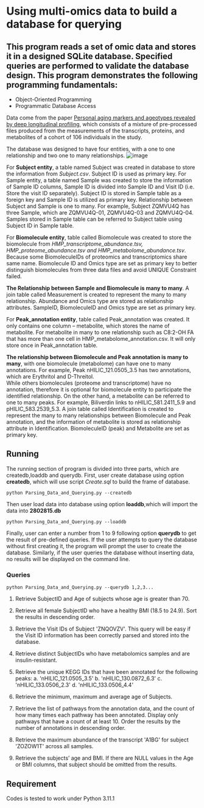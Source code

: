 # Using multi-omics data to build a database for querying

## This program reads a set of omic data and stores it in a designed SQLite database. Specified queries are performed to validate the database design. This program demonstrates the following programming fundamentals:
- Object-Oriented Programming
- Programmatic Database Access

Data come from the paper [Personal aging markers and ageotypes revealed by deep longitudinal profiling](https://www.nature.com/articles/s41591-019-0719-5), which consists of a mixture of pre-processed files produced from the measurements of the transcripts, proteins, and metabolites of a cohort of 106 individuals in the study.

The database was designed to have four entities, with a one to one  relationship and two one to many relationships. 
![image](https://github.com/vincentxa847/Constructing_multi-omics_database/assets/118545004/a6a948f4-fcd3-4fc5-a115-0d3d1c0bf3bc)

For **Subject entity**, a table named Subject was created in database to store the  information from *Subject.csv*. Subject ID is used as primary key.
For Sample entity, a table named Sample was created to store the information of Sample  ID columns, Sample ID is divided into Sample ID and Visit ID (i.e. Store the visit ID  separately). 
Subject ID is stored in Sample table as a foreign key and Sample ID is utilized as primary key. 
Relationship between Subject and Sample is one to many. For example, Subject ZQMVU4Q has three Sample, which are ZQMVU4Q-01, ZQMVU4Q-03 and  ZQMVU4Q-04. Samples stored in Sample table can be referred to Subject table using 
Subject ID in Sample table. 

For **Biomolecule entity**, table called Biomolecule was created to store the biomolecule from 
*HMP_transcriptome_abundance.tsv, HMP_proteome_abundance.tsv and HMP_metabolome_abundance.tsv*. 
Because some BiomoleculeIDs of proteomics and  transcriptomics share same name. Biomolecule ID and Omics type are set as primary 
key to better distinguish biomolecules from three data files and avoid UNIQUE  Constraint failed.

**The Relationship between Sample and Biomolecule is many to many**. A join table called Measurement is created to represent the many to many relationship. Abundance 
and Omics type are stored as relationship attributes. SampleID, BiomoleculeID and Omics type are set as primary key. 

For **Peak_annotation entity**, table called Peak_annotation was created. It only contains one column – metabolite, which stores the name of metabolite. For metabolite in many 
to one relationship such as C8:2-OH FA that has more than one cell in HMP_metabolome_annotation.csv. It will only store once in Peak_annotation table. 

**The relationship between Biomolecule and Peak annotation is many to many**, with one  biomolecule (metabolome) can have one to many annotations. 
For example, Peak  nHILIC_121.0505_3.5 has two annotations, which are Erythritol and D-Threitol.  
While others biomolecules (proteome and transcriptome) have no annotation, therefore it is optional for biomolecule entity to participate the identified relationship. 
On the other hand, a metabolite can be referred to one to many peaks. For example, Biliverdin links to nHILIC_581.2411_5.9 and pHILIC_583.2539_5.3. 
A join table called  Identification is created to represent the many to many relationships between Biomolecule and Peak annotation, and the information of metabolite is stored as 
relationship attribute in Identification. BiomoleculeID (peak) and Metabolite are set as  primary key.

## Running
The running section of program is divided into three parts, which are createdb,loaddb and querydb.
First, user create database using option **createdb**, which will use script *Create.sql* to build the frame of database.
```
python Parsing_Data_and_Querying.py --createdb
```
Then user load data into database using option **loaddb**,which will import the data into **2802815.db**
```
python Parsing_Data_and_Querying.py --loaddb
```
Finally, user can enter a number from 1 to 9 following option **querydb** to get the result of pre-defined queries.
If the user attempts to query the database without first creating it, the program will prompt the user to create the database. 
Similarly, if the user queries the database without inserting data, no results will be displayed on the command line.

### Queries
```
python Parsing_Data_and_Querying.py --querydb 1,2,3...
```
1.	Retrieve SubjectID and Age of subjects whose age is greater than 70.

2.	Retrieve all female SubjectID who have a healthy BMI (18.5 to 24.9). Sort the results in descending order.

3.	Retrieve the Visit IDs of Subject 'ZNQOVZV'. This query will be easy if the Visit ID information has been correctly parsed and stored into the database.

4.	Retrieve distinct SubjectIDs who have metabolomics samples and are insulin-resistant.

5.	Retrieve the unique KEGG IDs that have been annotated for the following peaks: 
a.	'nHILIC_121.0505_3.5'
b.	'nHILIC_130.0872_6.3'
c.	'nHILIC_133.0506_2.3'
d.	'nHILIC_133.0506_4.4'

6.	Retrieve the minimum, maximum and average age of Subjects.

7.	Retrieve the list of pathways from the annotation data, and the count of how many times each pathway has been annotated. Display only pathways that have a count of at least 10. Order the results by the number of annotations in descending order.

8.	Retrieve the maximum abundance of the transcript 'A1BG' for subject 'ZOZOW1T' 
across all samples.

9.	Retrieve the subjects’ age and BMI. If there are NULL values in the Age or BMI columns, that subject should be omitted from the results. 

## Requirement
Codes is tested to work under Python 3.11.1
